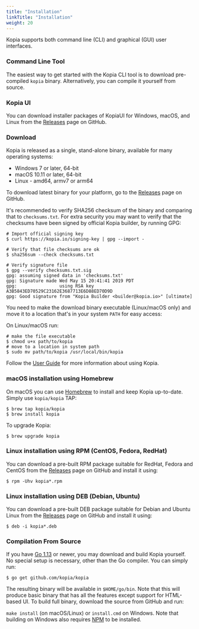 ```yaml
---
title: "Installation"
linkTitle: "Installation"
weight: 20
---
```


Kopia supports both command line (CLI) and graphical (GUI) user interfaces.

### Command Line Tool

The easiest way to get started with the Kopia CLI tool is to download pre-compiled `kopia` binary. Alternatively, you can compile it yourself from source. 

### Kopia UI

You can download installer packages of KopiaUI for Windows, macOS, and Linux from the [Releases](https://github.com/kopia/kopia/releases/latest) page on GitHub.

### Download

Kopia is released as a single, stand-alone binary, available for many operating systems:

* Windows 7 or later, 64-bit
* macOS 10.11 or later, 64-bit
* Linux - amd64, armv7 or arm64

To download latest binary for your platform, go to the [Releases](https://github.com/kopia/kopia/releases/latest) page on GitHub.

It's recommended to verify SHA256 checksum of the binary and comparing that to `checksums.txt`. For extra security you may want to verify that the checksums have been signed by official Kopia builder, by running GPG:

```shell
# Import official signing key
$ curl https://kopia.io/signing-key | gpg --import -

# Verify that file checksums are ok
$ sha256sum --check checksums.txt

# Verify signature file
$ gpg --verify checksums.txt.sig 
gpg: assuming signed data in 'checksums.txt'
gpg: Signature made Wed May 15 20:41:41 2019 PDT
gpg:                using RSA key A3B5843ED70529C23162E3687713E6D88ED70D9D
gpg: Good signature from "Kopia Builder <builder@kopia.io>" [ultimate]
```

You need to make the download binary executable (Linux/macOS only) and move it to a location that's in your system `PATH` for easy access:

On Linux/macOS run:
```shell
# make the file executable
$ chmod u+x path/to/kopia
# move to a location in system path
$ sudo mv path/to/kopia /usr/local/bin/kopia
```

Follow the [User Guide](/docs/user-guide/) for more information about using Kopia.

### macOS installation using Homebrew

On macOS you can use [Homebrew](https://brew.sh) to install and keep Kopia up-to-date.
Simply use `kopia/kopia` TAP:

```shell
$ brew tap kopia/kopia
$ brew install kopia
```

To upgrade Kopia:

```shell
$ brew upgrade kopia
```

### Linux installation using RPM (CentOS, Fedora, RedHat)

You can download a pre-built RPM package suitable for RedHat, Fedora and CentOS from the [Releases](https://github.com/kopia/kopia/releases/latest) page on GitHub and install it using:


```shell
$ rpm -Uhv kopia*.rpm
```

### Linux installation using DEB (Debian, Ubuntu)

You can download a pre-built DEB package suitable for Debian and Ubuntu Linux from the [Releases](https://github.com/kopia/kopia/releases/latest) page on GitHub and install it using:

```shell
$ deb -i kopia*.deb
```

### Compilation From Source

If you have [Go 1.13](https://golang.org/) or newer, you may download and build Kopia yourself. No special setup is necessary, other than the Go compiler. You can simply run:

```shell
$ go get github.com/kopia/kopia
```

The resulting binary will be available in `$HOME/go/bin`. Note that this will produce basic binary that has all the features except support for HTML-based UI. To build full binary, download the source from GitHub and run:

`make install` (on macOS/Linux) or `install.cmd` on Windows. Note that building on Windows also requires [NPM](https://nodejs.org/) to be installed.

